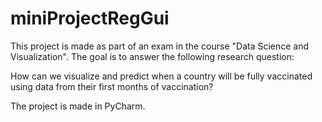 # miniProjectRegGui
This project is made as part of an exam in the course "Data Science and Visualization". 
The goal is to answer the following research question:

How can we visualize and predict when a country will be fully vaccinated using data from their first months of vaccination?

The project is made in PyCharm. 
